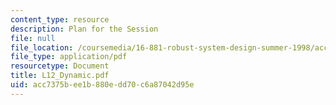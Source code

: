 ```yaml
---
content_type: resource
description: Plan for the Session
file: null
file_location: /coursemedia/16-881-robust-system-design-summer-1998/acc7375bee1b880edd70c6a87042d95e_L12_Dynamic.pdf
file_type: application/pdf
resourcetype: Document
title: L12_Dynamic.pdf
uid: acc7375b-ee1b-880e-dd70-c6a87042d95e
---
```


